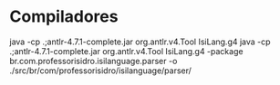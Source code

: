 # Compiladores
java -cp .;antlr-4.7.1-complete.jar org.antlr.v4.Tool IsiLang.g4
java -cp .;antlr-4.7.1-complete.jar org.antlr.v4.Tool IsiLang.g4 -package br.com.professorisidro.isilanguage.parser -o ./src/br/com/professorisidro/isilanguage/parser/
